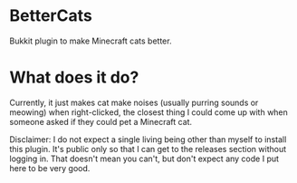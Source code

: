 # BetterCats

Bukkit plugin to make Minecraft cats better.

# What does it do?

Currently, it just makes cat make noises (usually purring sounds or meowing) when right-clicked, the closest thing I could come up with when someone asked if they could pet a Minecraft cat.

Disclaimer: I do not expect a single living being other than myself to install this plugin. It's public only so that I can get to the releases section without logging in. That doesn't mean you can't, but don't expect any code I put here to be very good.

